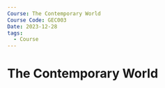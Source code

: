 ```yaml
---
Course: The Contemporary World
Course Code: GEC003
Date: 2023-12-28
tags:
  - Course
---
```

# The Contemporary World